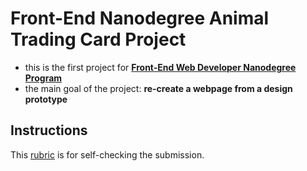 # Front-End Nanodegree Animal Trading Card Project

- this is the first project for [**Front-End Web Developer Nanodegree Program**](https://eu.udacity.com/)
- the main goal of the project: **re-create a webpage from a design prototype**

## Instructions

This [rubric](https://review.udacity.com/#!/rubrics/151/view) is for self-checking the submission.